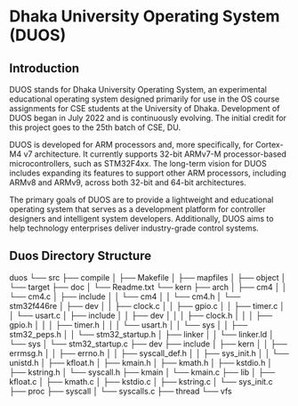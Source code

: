 # Dhaka University Operating System (DUOS)

## Introduction

DUOS stands for Dhaka University Operating System, an experimental educational operating system designed primarily for use in the OS course assignments for CSE students at the University of Dhaka. Development of DUOS began in July 2022 and is continuously evolving. The initial credit for this project goes to the 25th batch of CSE, DU.

DUOS is developed for ARM processors and, more specifically, for Cortex-M4 v7 architecture. It currently supports 32-bit ARMv7-M processor-based microcontrollers, such as STM32F4xx. The long-term vision for DUOS includes expanding its features to support other ARM processors, including ARMv8 and ARMv9, across both 32-bit and 64-bit architectures.

The primary goals of DUOS are to provide a lightweight and educational operating system that serves as a development platform for controller designers and intelligent system developers. Additionally, DUOS aims to help technology enterprises deliver industry-grade control systems.

## Duos Directory Structure
duos
└── src
    ├── compile
    │   ├── Makefile
    │   ├── mapfiles
    │   ├── object
    │   └── target
    ├── doc
    │   └── Readme.txt
    └── kern
        ├── arch
        │   ├── cm4
        │   │   └── cm4.c
        │   ├── include
        │   │   └── cm4
        │   │       └── cm4.h
        │   └── stm32f446re
        │       ├── dev
        │       │   ├── clock.c
        │       │   ├── gpio.c
        │       │   ├── timer.c
        │       │   └── usart.c
        │       ├── include
        │       │   ├── dev
        │       │   │   ├── clock.h
        │       │   │   ├── gpio.h
        │       │   │   ├── timer.h
        │       │   │   └── usart.h
        │       │   └── sys
        │       │       ├── stm32_peps.h
        │       │       └── stm32_startup.h
        │       ├── linker
        │       │   └── linker.ld
        │       └── sys
        │           └── stm32_startup.c
        ├── dev
        ├── include
        │   ├── kern
        │   │   ├── errmsg.h
        │   │   ├── errno.h
        │   │   ├── syscall_def.h
        │   │   ├── sys_init.h
        │   │   └── unistd.h
        │   ├── kfloat.h
        │   ├── kmain.h
        │   ├── kmath.h
        │   ├── kstdio.h
        │   ├── kstring.h
        │   └── syscall.h
        ├── kmain
        │   └── kmain.c
        ├── lib
        │   ├── kfloat.c
        │   ├── kmath.c
        │   ├── kstdio.c
        │   ├── kstring.c
        │   └── sys_init.c
        ├── proc
        ├── syscall
        │   └── syscalls.c
        ├── thread
        └── vfs

